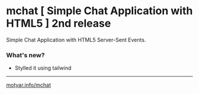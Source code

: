 mchat [ Simple Chat Application with HTML5 ] 2nd release
=========
Simple Chat Application with HTML5 Server-Sent Events.


### What's new?

- Stylled it using tailwind

* * *

[motyar.info/mchat](http://motyar.info/mchat)
